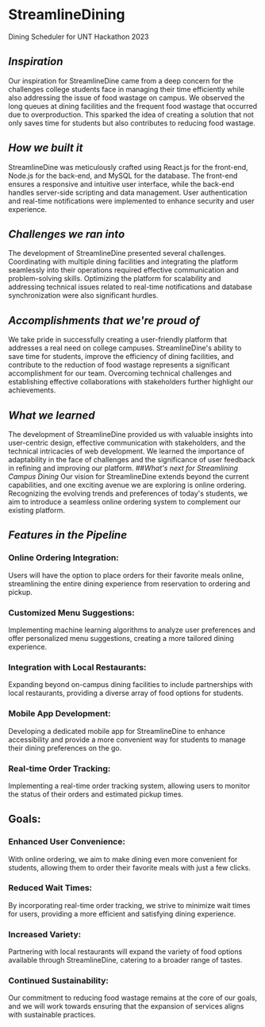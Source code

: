 # StreamlineDining

Dining Scheduler for UNT Hackathon 2023

## *Inspiration*
Our inspiration for StreamlineDine came from a deep concern for the challenges college students face in managing their time efficiently while also addressing the issue of food wastage on campus. We observed the long queues at dining facilities and the frequent food wastage that occurred due to overproduction. This sparked the idea of creating a solution that not only saves time for students but also contributes to reducing food wastage.
## *How we built it*
StreamlineDine was meticulously crafted using React.js for the front-end, Node.js for the back-end, and MySQL for the database. The front-end ensures a responsive and intuitive user interface, while the back-end handles server-side scripting and data management. User authentication and real-time notifications were implemented to enhance security and user experience.

## *Challenges we ran into*
The development of StreamlineDine presented several challenges. Coordinating with multiple dining facilities and integrating the platform seamlessly into their operations required effective communication and problem-solving skills. Optimizing the platform for scalability and addressing technical issues related to real-time notifications and database synchronization were also significant hurdles.

## *Accomplishments that we're proud of*
We take pride in successfully creating a user-friendly platform that addresses a real need on college campuses. StreamlineDine's ability to save time for students, improve the efficiency of dining facilities, and contribute to the reduction of food wastage represents a significant accomplishment for our team. Overcoming technical challenges and establishing effective collaborations with stakeholders further highlight our achievements.

## *What we learned*
The development of StreamlineDine provided us with valuable insights into user-centric design, effective communication with stakeholders, and the technical intricacies of web development. We learned the importance of adaptability in the face of challenges and the significance of user feedback in refining and improving our platform.
##*What's next for Streamlining Campus Dining*
Our vision for StreamlineDine extends beyond the current capabilities, and one exciting avenue we are exploring is online ordering. Recognizing the evolving trends and preferences of today's students, we aim to introduce a seamless online ordering system to complement our existing platform.

## *Features in the Pipeline*

### Online Ordering Integration:
Users will have the option to place orders for their favorite meals online, streamlining the entire dining experience from reservation to ordering and pickup.
### Customized Menu Suggestions:
Implementing machine learning algorithms to analyze user preferences and offer personalized menu suggestions, creating a more tailored dining experience.
### Integration with Local Restaurants:
Expanding beyond on-campus dining facilities to include partnerships with local restaurants, providing a diverse array of food options for students.
### Mobile App Development:
Developing a dedicated mobile app for StreamlineDine to enhance accessibility and provide a more convenient way for students to manage their dining preferences on the go.
### Real-time Order Tracking:
Implementing a real-time order tracking system, allowing users to monitor the status of their orders and estimated pickup times.

## Goals:

### Enhanced User Convenience:
With online ordering, we aim to make dining even more convenient for students, allowing them to order their favorite meals with just a few clicks.

### Reduced Wait Times:
By incorporating real-time order tracking, we strive to minimize wait times for users, providing a more efficient and satisfying dining experience.

### Increased Variety:
Partnering with local restaurants will expand the variety of food options available through StreamlineDine, catering to a broader range of tastes.

### Continued Sustainability:
Our commitment to reducing food wastage remains at the core of our goals, and we will work towards ensuring that the expansion of services aligns with sustainable practices.
